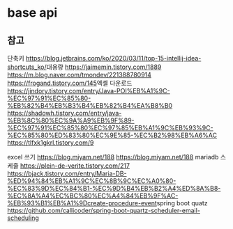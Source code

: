 # base api

## 참고

단축키
https://blog.jetbrains.com/ko/2020/03/11/top-15-intellij-idea-shortcuts_ko/
​
대용량
https://jaimemin.tistory.com/1889
https://m.blog.naver.com/tmondev/221388780914
https://frogand.tistory.com/145
​
엑셀 다운로드
​
https://jindory.tistory.com/entry/Java-POI%EB%A1%9C-%EC%97%91%EC%85%80-%EB%82%B4%EB%B3%B4%EB%82%B4%EA%B8%B0
​https://shadowh.tistory.com/entry/java-%EB%8C%80%EC%9A%A9%EB%9F%89-%EC%97%91%EC%85%80%EC%97%85%EB%A1%9C%EB%93%9C-%EC%85%80%ED%83%80%EC%9E%85-%EC%B2%98%EB%A6%AC
​https://tlfxk1gkrl.tistory.com/9

excel 쓰기
https://blog.miyam.net/188
https://blog.miyam.net/188
​
mariadb 스케줄
https://plein-de-verite.tistory.com/217​
https://bjack.tistory.com/entry/Maria-DB-%ED%94%84%EB%A1%9C%EC%8B%9C%EC%A0%80-%EC%83%9D%EC%84%B1-%EC%9D%B4%EB%B2%A4%ED%8A%B8-%EC%8A%A4%EC%BC%80%EC%A4%84%EB%9F%AC-%EB%93%B1%EB%A1%9Dcreate-procedure-event
​​
spring boot quatz 
https://github.com/callicoder/spring-boot-quartz-scheduler-email-scheduling